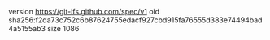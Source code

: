 version https://git-lfs.github.com/spec/v1
oid sha256:f2da73c752c6b87624755edacf927cbd915fa76555d383e74494bad4a5155ab3
size 1086
